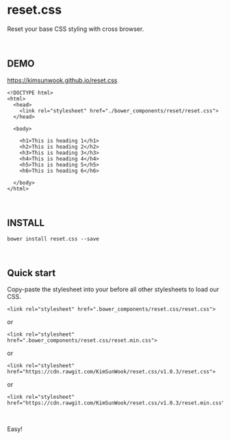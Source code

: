 reset.css
=======

Reset your base CSS styling with cross browser.

<br/>

DEMO
-------

https://kimsunwook.github.io/reset.css

```
<!DOCTYPE html>
<html>
  <head>
    <link rel="stylesheet" href="./bower_components/reset/reset.css">
  </head>

  <body>

    <h1>This is heading 1</h1>
    <h2>This is heading 2</h2>
    <h3>This is heading 3</h3>
    <h4>This is heading 4</h4>
    <h5>This is heading 5</h5>
    <h6>This is heading 6</h6>

  </body>
</html>
```

<br/>

INSTALL
-------

```
bower install reset.css --save
```

<br/>

Quick start
-------
Copy-paste the stylesheet <link> into your <head> before all other stylesheets to load our CSS.

```
<link rel="stylesheet" href=".bower_components/reset.css/reset.css">
```
or
```
<link rel="stylesheet" href=".bower_components/reset.css/reset.min.css">
```
or
```
<link rel="stylesheet" href="https://cdn.rawgit.com/KimSunWook/reset.css/v1.0.3/reset.css">
```
or
```
<link rel="stylesheet" href="https://cdn.rawgit.com/KimSunWook/reset.css/v1.0.3/reset.min.css">
```

<br/>

Easy!
